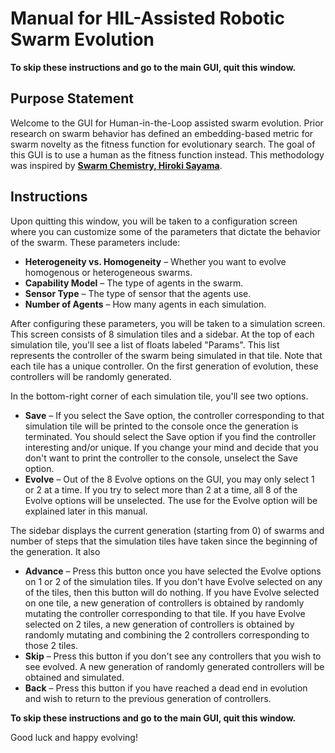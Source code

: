 # Manual for HIL-Assisted Robotic Swarm Evolution
**To skip these instructions and go to the main GUI, quit this window.**
## Purpose Statement
Welcome to the GUI for Human-in-the-Loop assisted swarm evolution. Prior research on swarm behavior has defined an embedding-based metric for swarm novelty as the fitness function for evolutionary search. The goal of this GUI is to use a human as the fitness function instead. This methodology was inspired by **[Swarm Chemistry, Hiroki Sayama](https://direct.mit.edu/artl/article-abstract/15/1/105/2623/Swarm-Chemistry?redirectedFrom=fulltext)**.

## Instructions
Upon quitting this window, you will be taken to a configuration screen where you can customize some of the parameters that dictate the behavior of the swarm. These parameters include:

* **Heterogeneity vs. Homogeneity** &ndash; Whether you want to evolve homogenous or heterogeneous swarms.
* **Capability Model** &ndash; The type of agents in the swarm.
* **Sensor Type** &ndash; The type of sensor that the agents use.
* **Number of Agents** &ndash; How many agents in each simulation.

After configuring these parameters, you will be taken to a simulation screen. This screen consists of 8 simulation tiles and a sidebar. At the top of each simulation tile, you'll see a list of floats labeled "Params". This list represents the controller of the swarm being simulated in that tile. Note that each tile has a unique controller. On the first generation of evolution, these controllers will be randomly generated.

In the bottom-right corner of each simulation tile, you'll see two options.
* **Save** &ndash; If you select the Save option, the controller corresponding to that simulation tile will be printed to the console once the generation is terminated. You should select the Save option if you find the controller interesting and/or unique. If you change your mind and decide that you don't want to print the controller to the console, unselect the Save option.
* **Evolve** &ndash; Out of the 8 Evolve options on the GUI, you may only select 1 or 2 at a time. If you try to select more than 2 at a time, all 8 of the Evolve options will be unselected. The use for the Evolve option will be explained later in this manual.

The sidebar displays the current generation (starting from 0) of swarms and number of steps that the simulation tiles have taken since the beginning of the generation. It also
* **Advance** &ndash; Press this button once you have selected the Evolve options on 1 or 2 of the simulation tiles. If you don't have Evolve selected on any of the tiles, then this button will do nothing. If you have Evolve selected on one tile, a new generation of controllers is obtained by randomly mutating the controller corresponding to that tile. If you have Evolve selected on 2 tiles, a new generation of controllers is obtained by randomly mutating and combining the 2 controllers corresponding to those 2 tiles.
* **Skip** &ndash; Press this button if you don't see any controllers that you wish to see evolved. A new generation of randomly generated controllers will be obtained and simulated.
* **Back** &ndash; Press this button if you have reached a dead end in evolution and wish to return to the previous generation of controllers.

**To skip these instructions and go to the main GUI, quit this window.**

Good luck and happy evolving!